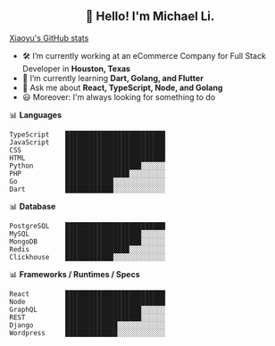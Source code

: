 <h2 align="center">👋 Hello! I'm Michael Li.</h2>

[Xiaoyu's GitHub stats](https://github-readme-stats.vercel.app/api?username=xiaoyu-tamu)


- 🛠 I’m currently working at an eCommerce Company for Full Stack Developer in **Houston, Texas**
- 🚀 I’m currently learning **Dart, Golang, and Flutter**
- 💬 Ask me about **React, TypeScript, Node, and Golang**
- 😃 Moreover: I'm always looking for something to do



📊 **Languages**
```text
TypeScript    █████████████████████████
JavaScript    █████████████████████████
CSS           █████████████████████████
HTML          █████████████████████████
Python        ███████████████████░░░░░░
PHP           ████████████████░░░░░░░░░
Go            ████████████░░░░░░░░░░░░░
Dart          ████████████░░░░░░░░░░░░░
```

📊 **Database**
```
PostgreSQL    █████████████████████████
MySQL         ███████████████████░░░░░░
MongoDB       ███████████████████░░░░░░
Redis         ████████████████░░░░░░░░░
Clickhouse    ████████████░░░░░░░░░░░░░
```

📊 **Frameworks / Runtimes / Specs**
```
React         █████████████████████████
Node          █████████████████████████
GraphQL       ███████████████████░░░░░░
REST          ███████████████████░░░░░░
Django        █████████████░░░░░░░░░░░░
Wordpress     █████████████░░░░░░░░░░░░

```
